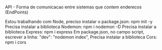 API - Forma de comunicacao entre sistemas que contem enderecos (EndPoints)

Estou trabalhando com Node, preciso instalar o package.json: npm init -y
Precisa instalar a biblioteca Nodemon: npm i nodemon -D
Precisa instalar a biblioteca Express: npm i express
Em package.json, no campo script, escrever a linha: "dev": "nodemon index",
Precisa instalar a biblioteca Cors: npm i cors